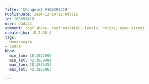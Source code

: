 ```yaml
---
Title: 'Changeset #160391419'
PublishDate: 2024-12-19T12:04:51Z
id: 160391419
user: dada24
comment: roof shape, roof material, levels, height, name street
created_by: iD 2.30.4
tags:
- Montenegro
- Budva
bbox:
  min_lon: 18.8522695
  min_lat: 42.2859491
  max_lon: 18.8535453
  max_lat: 42.2862863

---
```

